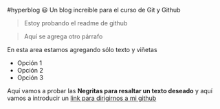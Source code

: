 #hyperblog :smiley:
Un blog increíble para el curso de Git y Github

>Estoy probando el readme de github

>Aquí se agrega otro párrafo

En esta area estamos agregando sólo texto y viñetas
- Opción 1
- Opción 2
- Opción 3


Aquí vamos a probar las **Negritas para resaltar un texto deseado** y aquí vamos a introducir un [link para dirigirnos a mi github](https://github.com/mike-one "link para dirigirnos a mi github")
